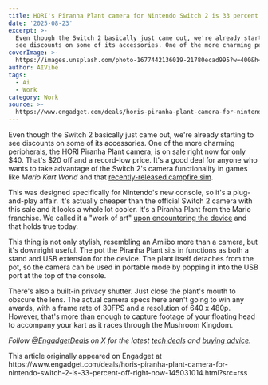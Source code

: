 ```yaml
---
title: HORI's Piranha Plant camera for Nintendo Switch 2 is 33 percent off right now
date: '2025-08-23'
excerpt: >-
  Even though the Switch 2 basically just came out, we're already starting to
  see discounts on some of its accessories. One of the more charming periphe...
coverImage: >-
  https://images.unsplash.com/photo-1677442136019-21780ecad995?w=400&h=200&fit=crop&auto=format
author: AIVibe
tags:
  - Ai
  - Work
category: Work
source: >-
  https://www.engadget.com/deals/horis-piranha-plant-camera-for-nintendo-switch-2-is-33-percent-off-right-now-145031014.html?src=rss
---
```

<p>Even though the Switch 2 basically just came out, we're already starting to see discounts on some of its accessories. One of the more charming peripherals, the HORI Piranha Plant camera, is on sale right now for only $40. That's $20 off and a record-low price. It's a good deal for anyone who wants to take advantage of the Switch 2's camera functionality in games like <em>Mario Kart World</em> and that <a data-i13n="cpos:1;pos:1" href="https://www.engadget.com/gaming/nintendo/chillin-by-the-fire-is-a-relaxing-co-op-campfire-sim-thats-out-today-on-nintendo-switch-2-150009762.html">recently-released campfire sim</a>.</p> 
<p>This was designed specifically for Nintendo's new console, so it's a plug-and-play affair. It's actually cheaper than the official Switch 2 camera with this sale and it looks a whole lot cooler. It's a Piranha Plant from the Mario franchise. We called it a "work of art" <a data-i13n="cpos:2;pos:1" href="https://www.engadget.com/gaming/nintendo/horis-piranha-plant-switch-2-camera-is-a-work-of-art-194430377.html">upon encountering the device</a> and that holds true today.</p> <span id="end-legacy-contents"></span> 
<p> <core-commerce id="f9761a5f39cc4064acc25198e5bac750" data-type="product-list" data-original-url="https://www.amazon.com/Piranha-Nintendo-Switch-Officially-Licensed-2/dp/B0F63XTRT8"></core-commerce></p> 
<p>This thing is not only stylish, resembling an Amiibo more than a camera, but it's downright useful. The pot the Piranha Plant sits in functions as both a stand and USB extension for the device. The plant itself detaches from the pot, so the camera can be used in portable mode by popping it into the USB port at the top of the console.</p> 
<p>There's also a built-in privacy shutter. Just close the plant's mouth to obscure the lens. The actual camera specs here aren't going to win any awards, with a frame rate of 30FPS and a resolution of 640 x 480p. However, that's more than enough to capture footage of your floating head to accompany your kart as it races through the Mushroom Kingdom.</p> 
<p><em>Follow </em><a data-i13n="cpos:3;pos:1" href="https://twitter.com/EngadgetDeals"><em>@EngadgetDeals</em></a><em> on X for the latest </em><a data-i13n="cpos:4;pos:1" href="https://www.engadget.com/deals/"><em>tech deals</em></a><em> and </em><a data-i13n="cpos:5;pos:1" href="https://www.engadget.com/best-tech/"><em>buying advice</em></a><em>.</em></p>This article originally appeared on Engadget at https://www.engadget.com/deals/horis-piranha-plant-camera-for-nintendo-switch-2-is-33-percent-off-right-now-145031014.html?src=rss
